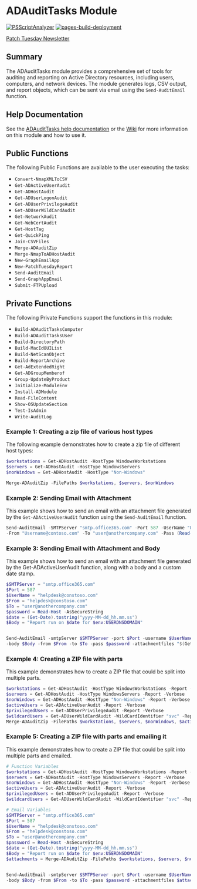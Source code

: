 # ADAuditTasks Module
[![PSScriptAnalyzer](https://github.com/CriticalSolutionsNetwork/ADAuditTasks/actions/workflows/powershell.yml/badge.svg)](https://github.com/CriticalSolutionsNetwork/ADAuditTasks/actions/workflows/powershell.yml)
[![pages-build-deployment](https://github.com/CriticalSolutionsNetwork/ADAuditTasks/actions/workflows/pages/pages-build-deployment/badge.svg)](https://github.com/CriticalSolutionsNetwork/ADAuditTasks/actions/workflows/pages/pages-build-deployment)

[Patch Tuesday Newsletter](https://patchtuesday.criticalsolutions.net/)
## Summary

The ADAuditTasks module provides a comprehensive set of tools for auditing and reporting on Active Directory resources, including users, computers, and network devices. The module generates logs, CSV output, and report objects, which can be sent via email using the `Send-AuditEmail` function.

## Help Documentation

See the [ADAuditTasks help documentation](https://criticalsolutionsnetwork.github.io/ADAuditTasks/) or the  [Wiki](https://github.com/CriticalSolutionsNetwork/ADAuditTasks/wiki) for more information on this module and how to use it.

## Public Functions

The following Public Functions are available to the user executing the tasks:

- `Convert-NmapXMLToCSV`
- `Get-ADActiveUserAudit`
- `Get-ADHostAudit`
- `Get-ADUserLogonAudit`
- `Get-ADUserPrivilegeAudit`
- `Get-ADUserWildCardAudit`
- `Get-NetworkAudit`
- `Get-WebCertAudit`
- `Get-HostTag`
- `Get-QuickPing`
- `Join-CSVFiles`
- `Merge-ADAuditZip`
- `Merge-NmapToADHostAudit`
- `New-GraphEmailApp`
- `New-PatchTuesdayReport`
- `Send-AuditEmail`
- `Send-GraphAppEmail`
- `Submit-FTPUpload`

## Private Functions

The following Private Functions support the functions in this module:

- `Build-ADAuditTasksComputer`
- `Build-ADAuditTasksUser`
- `Build-DirectoryPath`
- `Build-MacIdOUIList`
- `Build-NetScanObject`
- `Build-ReportArchive`
- `Get-AdExtendedRight`
- `Get-ADGroupMemberof`
- `Group-UpdateByProduct`
- `Initialize-ModuleEnv`
- `Install-ADModule`
- `Read-FileContent`
- `Show-OSUpdateSection`
- `Test-IsAdmin`
- `Write-AuditLog`


### Example 1: Creating a zip file of various host types

The following example demonstrates how to create a zip file of different host types:

```powershell
$workstations = Get-ADHostAudit -HostType WindowsWorkstations
$servers = Get-ADHostAudit -HostType WindowsServers
$nonWindows = Get-ADHostAudit -HostType "Non-Windows"

Merge-ADAuditZip -FilePaths $workstations, $servers, $nonWindows
```
### Example 2: Sending Email with **Attachment**

This example shows how to send an email with an attachment file generated by the `Get-ADActiveUserAudit` function using the `Send-AuditEmail` function.

```powershell
Send-AuditEmail -SMTPServer "smtp.office365.com" -Port 587 -UserName "Username@contoso.com" `
-From "Username@contoso.com" -To "user@anothercompany.com" -Pass (Read-Host -AsSecureString) -AttachmentFiles "$(Get-ADActiveUserAudit -Report)" -SSL
```
### Example 3: Sending Email with Attachment and Body
This example shows how to send an email with an attachment file generated by the Get-ADActiveUserAudit function, along with a body and a custom date stamp.

```powershell
$SMTPServer = "smtp.office365.com"
$Port = 587
$UserName = "helpdesk@constoso.com"
$From = "helpdesk@constoso.com"
$To = "user@anothercompany.com"
$password = Read-Host -AsSecureString
$date = (Get-Date).tostring("yyyy-MM-dd_hh.mm.ss")
$Body = "Report run on $date for $env:USERDNSDOMAIN"


Send-AuditEmail -smtpServer $SMTPServer -port $Port -username $UserName `
-body $Body -from $From -to $To -pass $password -attachmentfiles "$(Get-ADActiveUserAudit -Report)" -ssl
```

### Example 4: Creating a ZIP file with parts

This example demonstrates how to create a ZIP file that could be split into multiple parts. 

```powershell
$workstations = Get-ADHostAudit -HostType WindowsWorkstations -Report -Verbose
$servers = Get-ADHostAudit -HostType WindowsServers -Report -Verbose
$nonWindows = Get-ADHostAudit -HostType "Non-Windows" -Report -Verbose
$activeUsers = Get-ADActiveUserAudit -Report -Verbose
$privilegedUsers = Get-ADUserPrivilegeAudit -Report -Verbose
$wildcardUsers = Get-ADUserWildCardAudit -WildCardIdentifier "svc" -Report -Verbose
Merge-ADAuditZip -FilePaths $workstations, $servers, $nonWindows, $activeUsers, $privilegedUsers, $wildcardUsers -MaxFileSize 100MB -OutputFolder "C:\Temp" -OpenDirectory
```
### Example 5: Creating a ZIP file with parts and emailing it

This example demonstrates how to create a ZIP file that could be split into multiple parts and emailed.

```powershell
# Function Variables
$workstations = Get-ADHostAudit -HostType WindowsWorkstations -Report -Verbose
$servers = Get-ADHostAudit -HostType WindowsServers -Report -Verbose
$nonWindows = Get-ADHostAudit -HostType "Non-Windows" -Report -Verbose
$activeUsers = Get-ADActiveUserAudit -Report -Verbose
$privilegedUsers = Get-ADUserPrivilegeAudit -Report -Verbose
$wildcardUsers = Get-ADUserWildCardAudit -WildCardIdentifier "svc" -Report -Verbose

# Email Variables
$SMTPServer = "smtp.office365.com"
$Port = 587
$UserName = "helpdesk@constoso.com"
$From = "helpdesk@constoso.com"
$To = "user@anothercompany.com"
$password = Read-Host -AsSecureString
$date = (Get-Date).tostring("yyyy-MM-dd_hh.mm.ss")
$Body = "Report run on $date for $env:USERDNSDOMAIN"
$attachments = Merge-ADAuditZip -FilePaths $workstations, $servers, $nonWindows, $activeUsers, $privilegedUsers, $wildcardUsers


Send-AuditEmail -smtpServer $SMTPServer -port $Port -username $UserName `
-body $Body -from $From -to $To -pass $password -attachmentfiles $attachments -ssl
```
